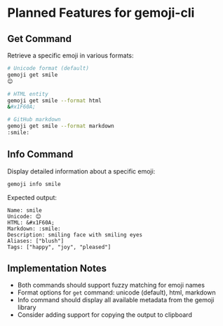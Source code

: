# Planned Features for gemoji-cli

## Get Command

Retrieve a specific emoji in various formats:

```bash
# Unicode format (default)
gemoji get smile
😊

# HTML entity
gemoji get smile --format html
&#x1F60A;

# GitHub markdown
gemoji get smile --format markdown
:smile:
```

## Info Command

Display detailed information about a specific emoji:

```bash
gemoji info smile
```

Expected output:
```
Name: smile
Unicode: 😊
HTML: &#x1F60A;
Markdown: :smile:
Description: smiling face with smiling eyes
Aliases: ["blush"]
Tags: ["happy", "joy", "pleased"]
```

## Implementation Notes

- Both commands should support fuzzy matching for emoji names
- Format options for `get` command: unicode (default), html, markdown
- Info command should display all available metadata from the gemoji library
- Consider adding support for copying the output to clipboard
